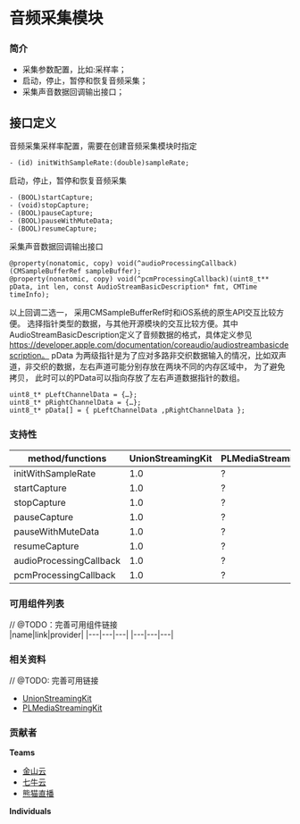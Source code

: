 # 音频采集模块

### 简介
- 采集参数配置，比如:采样率；
- 启动，停止，暂停和恢复音频采集；
- 采集声音数据回调输出接口；  

## 接口定义
音频采集采样率配置，需要在创建音频采集模块时指定
```
- (id) initWithSampleRate:(double)sampleRate;
```

启动，停止，暂停和恢复音频采集
```
- (BOOL)startCapture;
- (void)stopCapture;
- (BOOL)pauseCapture;
- (BOOL)pauseWithMuteData;
- (BOOL)resumeCapture;
```

采集声音数据回调输出接口
```
@property(nonatomic, copy) void(^audioProcessingCallback)(CMSampleBufferRef sampleBuffer);
@property(nonatomic, copy) void(^pcmProcessingCallback)(uint8_t** pData, int len, const AudioStreamBasicDescription* fmt, CMTime timeInfo);
```

以上回调二选一， 采用CMSampleBufferRef时和iOS系统的原生API交互比较方便。
选择指针类型的数据，与其他开源模块的交互比较方便。其中AudioStreamBasicDescription定义了音频数据的格式，具体定义参见
https://developer.apple.com/documentation/coreaudio/audiostreambasicdescription。
pData 为两级指针是为了应对多路非交织数据输入的情况，比如双声道，非交织的数据，左右声道可能分别存放在两块不同的内存区域中， 为了避免拷贝， 此时可以的PData可以指向存放了左右声道数据指针的数组。
```
uint8_t* pLeftChannelData = {…};
uint8_t* pRightChannelData = {…};
uint8_t* pData[] = { pLeftChannelData ,pRightChannelData };
```

### 支持性
|method/functions|UnionStreamingKit|PLMediaStreamingKit|
|---|---|---|
|initWithSampleRate|1.0|?|
|startCapture|1.0|?|
|stopCapture|1.0|?|
|pauseCapture|1.0|?|
|pauseWithMuteData|1.0|?|
|resumeCapture|1.0|?|
|audioProcessingCallback|1.0|?|
|pcmProcessingCallback|1.0|?|

### 可用组件列表
// @TODO：完善可用组件链接  
|name|link|provider|
|---|---|---|
|---|---|---|


### 相关资料
// @TODO: 完善可用链接
- [UnionStreamingKit](/)
- [PLMediaStreamingKit](/)

### 贡献者
**Teams**
- [金山云](http://www.ksyun.com/)
- [七牛云](https://www.qiniu.com/)
- [熊猫直播](https://www.panda.tv/)

**Individuals**



